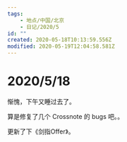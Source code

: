 ```yaml
---
tags:
    - 地点/中国/北京
    - 日记/2020/5
id: ""
created: 2020-05-18T10:13:59.556Z
modified: 2020-05-19T12:04:58.581Z
---
```

# 2020/5/18
惭愧，下午又睡过去了。    

算是修复了几个 Crossnote 的 bugs 吧。。

更新了下《剑指Offer》。
